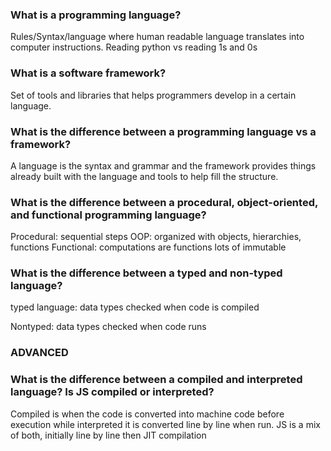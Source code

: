 ### What is a programming language?

Rules/Syntax/language where human readable language translates into computer instructions. Reading python vs reading 1s and 0s

### What is a software framework?

Set of tools and libraries that helps programmers develop in a certain language.

### What is the difference between a programming language vs a framework?

A language is the syntax and grammar and the framework provides things already built with the language and tools to help fill the structure.

### What is the difference between a procedural, object-oriented, and functional programming language?

Procedural: sequential steps
OOP: organized with objects, hierarchies, functions
Functional: computations are functions lots of immutable
### What is the difference between a typed and non-typed language?

typed language: data types checked when code is compiled

Nontyped: data types checked when code runs

### ADVANCED

### What is the difference between a compiled and interpreted language? Is JS compiled or interpreted?

Compiled is when the code is converted into machine code before execution while interpreted it is converted line by line when run. JS is a mix of both, initially line by line then JIT compilation
